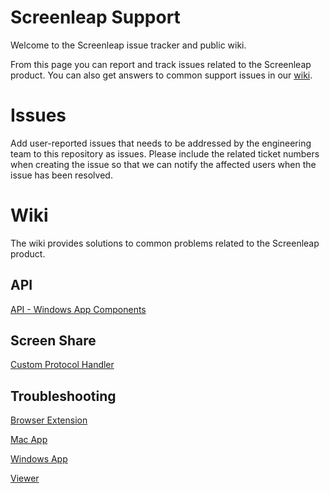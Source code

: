 # Screenleap Support

Welcome to the Screenleap issue tracker and public wiki. 

From this page you can report and track issues related to the Screenleap product. You can also get answers to common support issues in our <a href="https://github.com/Screenleap/support/wiki">wiki</a>.

# Issues

Add user-reported issues that needs to be addressed by the engineering team to this repository as issues. Please include the related ticket numbers when creating the issue so that we can notify the affected users when the issue has been resolved.

# Wiki

The wiki provides solutions to common problems related to the Screenleap product.

## API

<a href="https://github.com/Screenleap/support/wiki/API:-Windows-App-Components">API - Windows App Components</a>

## Screen Share

<a href="https://github.com/Screenleap/support/wiki/Custom-Protocol-Handler">Custom Protocol Handler</a>

## Troubleshooting

<a href="https://github.com/Screenleap/support/wiki/Browser-Extension-Troubleshooting-Guide">Browser Extension</a>

<a href="https://github.com/Screenleap/support/wiki/Mac-app-Troubleshooting-Guide">Mac App</a>

<a href="https://github.com/Screenleap/support/wiki/Windows-App-Troubleshooting-Guide">Windows App</a>

<a href="https://github.com/Screenleap/support/wiki/Viewer-Troubleshooting-Guide">Viewer</a>
